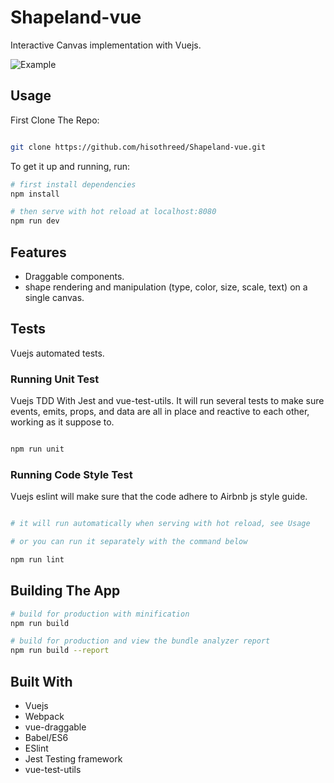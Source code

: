# Shapeland-vue

Interactive Canvas implementation with Vuejs.


![Example](https://media.giphy.com/media/5wFRCMEOfCP9RYNuqL/giphy.gif)

## Usage

First Clone The Repo: 

``` bash

git clone https://github.com/hisothreed/Shapeland-vue.git

```
To get it up and running, run:

``` bash
# first install dependencies
npm install

# then serve with hot reload at localhost:8080
npm run dev

```

## Features 

* Draggable components.
* shape rendering and manipulation (type, color, size, scale, text) on a single canvas.

## Tests

Vuejs automated tests.

### Running Unit Test

Vuejs TDD With Jest and vue-test-utils.
It will run several tests to make sure events, emits, props, and data are all in place and reactive to each other,
working as it suppose to.

``` bash

npm run unit

```

### Running Code Style Test

Vuejs eslint will make sure that the code adhere to Airbnb js style guide.

``` bash

# it will run automatically when serving with hot reload, see Usage

# or you can run it separately with the command below

npm run lint

```

## Building The App 

``` bash
# build for production with minification
npm run build

# build for production and view the bundle analyzer report
npm run build --report
```


## Built With 
* Vuejs
* Webpack
* vue-draggable
* Babel/ES6
* ESlint
* Jest Testing framework
* vue-test-utils
